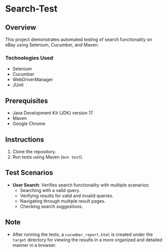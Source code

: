 # Search-Test

## Overview
This project demonstrates automated testing of search functionality on eBay using Selenium, Cucumber, and Maven.

### Technologies Used
- Selenium
- Cucumber
- WebDriverManager
- JUnit

## Prerequisites
- Java Development Kit (JDK) version 17
- Maven
- Google Chrome

## Instructions
1. Clone the repository.
2. Run tests using Maven (`mvn test`).

## Test Scenarios
- **User Search**: Verifies search functionality with multiple scenarios:
    - Searching with a valid query.
    - Verifying results for valid and invalid queries.
    - Navigating through multiple result pages.
    - Checking search suggestions.

## Note
- After running the tests, a `cucumber_report.html` is created under the `target` directory for viewing the results in a more organized and detailed manner in a browser.



